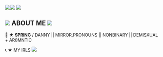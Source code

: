 <img src="https://64.media.tumblr.com/31cda49da9550cf44d4f3dabdb9e9c69/0204d4661e661699-65/s400x600/6eee9dd6e6ddd93d5986c5766b0b355354cf22e2.gifv"/><img src="https://64.media.tumblr.com/31cda49da9550cf44d4f3dabdb9e9c69/0204d4661e661699-65/s400x600/6eee9dd6e6ddd93d5986c5766b0b355354cf22e2.gifv"/>
<img src="https://64.media.tumblr.com/2d5f1003d0704b2e2df7f9759848a66e/e133a0e5f1275a4c-3e/s1280x1920/c653fcbe1de1205703a9f001a3ab05357e436afb.gifv"/>


## <img src="https://64.media.tumblr.com/1302c8b6c17f8c240dc4c8f309b865a8/04dfb8c512e3f807-9b/s75x75_c1/76c337ae7cf8a486f9ab9b24d60d5f2c42e9a553.gifv"/> ABOUT ME <img src="https://64.media.tumblr.com/1302c8b6c17f8c240dc4c8f309b865a8/04dfb8c512e3f807-9b/s75x75_c1/76c337ae7cf8a486f9ab9b24d60d5f2c42e9a553.gifv"/>
 📸 ★ **SPRING** / DANNY || MIRROR.PRONOUNS || NONBINARY || DEMISXUAL + AR0MNTIC

 📞 ★ MY IRLS
 <img src="https://64.media.tumblr.com/ad90f8b8b0432e58bfbad2f81c2c8ce1/09b0656ab042c182-86/s75x75_c1/4a90fa1e9aa46fda1a026aba00eeac8c98a662ad.gifv"/> 
